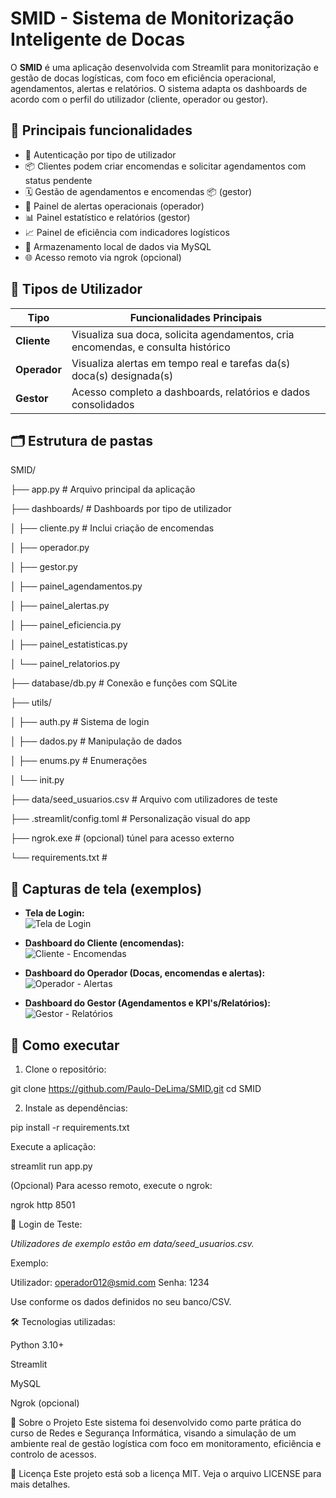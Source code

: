# SMID - Sistema de Monitorização Inteligente de Docas

O **SMID** é uma aplicação desenvolvida com Streamlit para monitorização e gestão de docas logísticas, com foco em eficiência operacional, agendamentos, alertas e relatórios. O sistema adapta os dashboards de acordo com o perfil do utilizador (cliente, operador ou gestor).

## 🧠 Principais funcionalidades

- 🔐 Autenticação por tipo de utilizador
- 📦 Clientes podem criar encomendas e solicitar agendamentos com status pendente
- 🗓️ Gestão de agendamentos e encomendas 📦 (gestor)
- 🚨 Painel de alertas operacionais (operador)
- 📊 Painel estatístico e relatórios (gestor)
- 📈 Painel de eficiência com indicadores logísticos
- 📁 Armazenamento local de dados via MySQL
- 🌐 Acesso remoto via ngrok (opcional)

## 👤 Tipos de Utilizador

| Tipo        | Funcionalidades Principais                                                       |
|-------------|----------------------------------------------------------------------------------|
| **Cliente** | Visualiza sua doca, solicita agendamentos, cria encomendas, e consulta histórico |
| **Operador**| Visualiza alertas em tempo real e tarefas da(s) doca(s) designada(s)             |
| **Gestor**  | Acesso completo a dashboards, relatórios e dados consolidados                    |

## 🗂️ Estrutura de pastas

SMID/

├── app.py # Arquivo principal da aplicação

├── dashboards/ # Dashboards por tipo de utilizador

│ ├── cliente.py # Inclui criação de encomendas

│ ├── operador.py

│ ├── gestor.py

│ ├── painel_agendamentos.py

│ ├── painel_alertas.py

│ ├── painel_eficiencia.py

│ ├── painel_estatisticas.py

│ └── painel_relatorios.py

├── database/db.py # Conexão e funções com SQLite

├── utils/

│ ├── auth.py # Sistema de login

│ ├── dados.py # Manipulação de dados

│ ├── enums.py # Enumerações

│ └── init.py

├── data/seed_usuarios.csv # Arquivo com utilizadores de teste

├── .streamlit/config.toml # Personalização visual do app

├── ngrok.exe # (opcional) túnel para acesso externo

└── requirements.txt #

## 📸 Capturas de tela (exemplos)


- **Tela de Login:**  
  ![Tela de Login](screenshots/login.png)

- **Dashboard do Cliente (encomendas):**  
  ![Cliente - Encomendas](screenshots/cliente.png)

- **Dashboard do Operador (Docas, encomendas e alertas):**  
  ![Operador - Alertas](screenshots/operador.png)

- **Dashboard do Gestor (Agendamentos e KPI's/Relatórios):**  
  ![Gestor - Relatórios](screenshots/gestor.png)


## 🚀 Como executar

1. Clone o repositório:

git clone https://github.com/Paulo-DeLima/SMID.git
cd SMID

2. Instale as dependências:

pip install -r requirements.txt

Execute a aplicação:

streamlit run app.py

(Opcional) Para acesso remoto, execute o ngrok:

ngrok http 8501

🔐 Login de Teste:

*Utilizadores de exemplo estão em data/seed_usuarios.csv.*

Exemplo:

Utilizador: operador012@smid.com
Senha: 1234

Use conforme os dados definidos no seu banco/CSV.

🛠 Tecnologias utilizadas:

Python 3.10+

Streamlit

MySQL

Ngrok (opcional)

📌 Sobre o Projeto
Este sistema foi desenvolvido como parte prática do curso de Redes e Segurança Informática, visando a simulação de um ambiente real de gestão logística com foco em monitoramento, eficiência e controlo de acessos.

📃 Licença
Este projeto está sob a licença MIT. Veja o arquivo LICENSE para mais detalhes.
